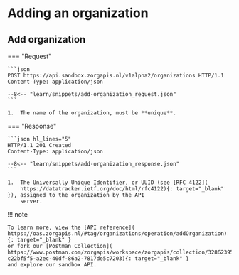 ﻿# Adding an organization

## Add organization

=== "Request"

    ```json
    POST https://api.sandbox.zorgapis.nl/v1alpha2/organizations HTTP/1.1
    Content-Type: application/json

    --8<-- "learn/snippets/add-organization_request.json"
    ```

    1.  The name of the organization, must be **unique**.

=== "Response"

    ```json hl_lines="5"
    HTTP/1.1 201 Created
    Content-Type: application/json

    --8<-- "learn/snippets/add-organization_response.json"
    ```

    1.  The Universally Unique Identifier, or UUID (see [RFC 4122](
        https://datatracker.ietf.org/doc/html/rfc4122){: target="_blank" }), assigned to the organization by the API
        server.

!!! note

    To learn more, view the [API reference](
    https://oas.zorgapis.nl/#tag/organizations/operation/addOrganization){: target="_blank" }
    or fork our [Postman Collection](
    https://www.postman.com/zorgapis/workspace/zorgapis/collection/32862395-c22bf5f5-a2ec-40df-86a2-7817de5c7203){: target="_blank" }
    and explore our sandbox API.